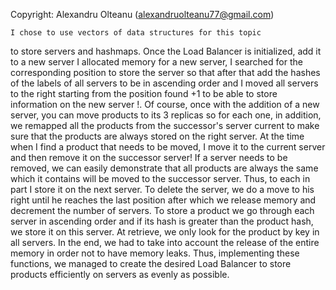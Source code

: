 Copyright: Alexandru Olteanu (alexandruolteanu77@gmail.com)
 
 
	I chose to use vectors of data structures for this topic
to store servers and hashmaps. Once the Load Balancer is initialized, add it
to a new server I allocated memory for a new server, I searched for the corresponding position
to store the server so that after that add the hashes of the labels of all
servers to be in ascending order and I moved all servers to the right starting
from the position found +1 to be able to store information on the new server !. Of course, once
with the addition of a new server, you can move products to its 3 replicas so
for each one, in addition, we remapped all the products from the successor's server
current to make sure that the products are always stored on the right server. At the time
when I find a product that needs to be moved, I move it to the current server and then remove it
on the successor server!
	If a server needs to be removed, we can easily demonstrate that all products are always the same
which it contains will be moved to the successor server. Thus, to each
in part I store it on the next server. To delete the server, we do
a move to his right until he reaches the last position after which we release
memory and decrement the number of servers.
	To store a product we go through each server in ascending order and if
its hash is greater than the product hash, we store it on this server.
At retrieve, we only look for the product by key in all servers.
	In the end, we had to take into account the release of the entire memory in order not to have
memory leaks.
	Thus, implementing these functions, we managed to create the desired Load Balancer
to store products efficiently on servers as evenly as possible.
